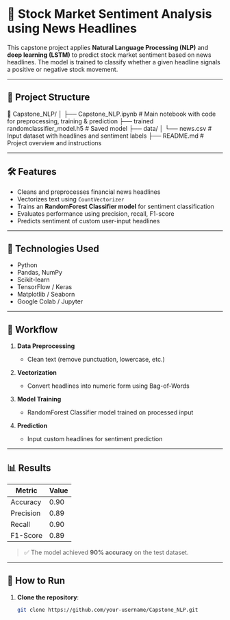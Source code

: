 # 🧠 Stock Market Sentiment Analysis using News Headlines

This capstone project applies **Natural Language Processing (NLP)** and **deep learning (LSTM)** to predict stock market sentiment based on news headlines. The model is trained to classify whether a given headline signals a positive or negative stock movement.

---

## 📂 Project Structure
📁 Capstone_NLP/
│
├── Capstone_NLP.ipynb      # Main notebook with code for preprocessing, training & prediction
├── trained randomclassifier_model.h5   # Saved  model
├── data/
│   └── news.csv            # Input dataset with headlines and sentiment labels
├── README.md               # Project overview and instructions


---

## 🛠️ Features

- Cleans and preprocesses financial news headlines
- Vectorizes text using `CountVectorizer`
- Trains an **RandomForest Classifier model** for sentiment classification
- Evaluates performance using precision, recall, F1-score
- Predicts sentiment of custom user-input headlines

---

## 🧪 Technologies Used

- Python  
- Pandas, NumPy  
- Scikit-learn  
- TensorFlow / Keras  
- Matplotlib / Seaborn  
- Google Colab / Jupyter  

---

## 🧩 Workflow

1. **Data Preprocessing**
   - Clean text (remove punctuation, lowercase, etc.)

2. **Vectorization**
   - Convert headlines into numeric form using Bag-of-Words

3. **Model Training**
   - RandomForest Classifier model trained on processed input

4. **Prediction**
   - Input custom headlines for sentiment prediction

---

## 📊 Results

| Metric     | Value |
|------------|-------|
| Accuracy   | 0.90  |
| Precision  | 0.89  |
| Recall     | 0.90  |
| F1-Score   | 0.89  |

> ✅ The model achieved **90% accuracy** on the test dataset.

---

## 🔁 How to Run

1. **Clone the repository**:
   ```bash
   git clone https://github.com/your-username/Capstone_NLP.git



